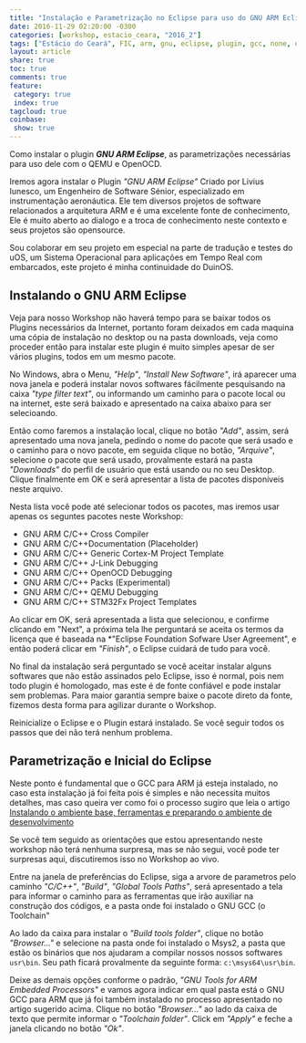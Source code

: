 ```yaml
---
title: "Instalação e Parametrização no Eclipse para uso do GNU ARM Eclipse"
date: 2016-11-29 02:20:00 -0300
categories: [workshop, estacio_ceara, "2016_2"]
tags: ["Estácio do Ceará", FIC, arm, gnu, eclipse, plugin, gcc, none, eabi, Workshop, Instalação, Parametrização]
layout: article
share: true
toc: true
comments: true
feature:
 category: true
 index: true
tagcloud: true
coinbase:
 show: true
---
```


Como instalar o plugin _**GNU ARM Eclipse**_, as parametrizações necessárias para uso dele com o QEMU e OpenOCD.

<!--more-->

Iremos agora instalar o Plugin _*"GNU ARM Eclipse"*_ Criado por Livius Iunesco, um Engenheiro de Software Sénior, especializado em instrumentação aeronáutica. Ele tem diversos projetos de software relacionados a arquitetura ARM e é uma excelente fonte de conhecimento, Ele é muito aberto ao dialogo e a troca de conhecimento neste contexto e seus projetos são opensource. 

Sou colaborar em seu projeto em especial na parte de tradução e testes do uOS, um Sistema Operacional para aplicações em Tempo Real com embarcados, este projeto é minha continuidade do DuinOS.

## Instalando o GNU ARM Eclipse

Veja para nosso Workshop não haverá tempo para se baixar todos os Plugins necessários da Internet, portanto foram deixados em cada maquina uma cópia de instalação no desktop ou na pasta downloads, veja como proceder então para instalar este plugin é muito simples apesar de ser vários plugins, todos em um mesmo pacote.

No Windows, abra o Menu, _"Help"_, _"Install New Software"_, irá aparecer uma nova janela e poderá instalar novos softwares fácilmente pesquisando na caixa _"type filter text"_, ou informando um caminho para o pacote local ou na internet, este será baixado e apresentado na caixa abaixo para ser selecioando.

Então como faremos a instalação local, clique no botão _"Add"_, assim, será apresentado uma nova janela, pedindo o nome do pacote que será usado e o caminho para o novo pacote, em seguida clique no botão, _"Arquive"_, selecione o pacote que será usado, provalmente estará na pasta *"Downloads"* do perfil de usuário que está usando ou no seu Desktop. Clique finalmente em OK e será apresentar a lista de pacotes disponíveis neste arquivo.

Nesta lista você pode até selecionar todos os pacotes, mas iremos usar apenas os seguntes pacotes neste Workshop:

 * GNU ARM C/C++ Cross Compiler
 * GNU ARM C/C++Documentation (Placeholder)
 * GNU ARM C/C++ Generic Cortex-M Project Template
 * GNU ARM C/C++ J-Link Debugging
 * GNU ARM C/C++ OpenOCD Debugging
 * GNU ARM C/C++ Packs (Experimental)
 * GNU ARM C/C++ QEMU Debugging
 * GNU ARM C/C++ STM32Fx Project Templates
 
Ao clicar em OK, será apresentada a lista que selecionou, e confirme clicando em "Next", a próxima tela lhe perguntará se aceita os termos da licença que é baseada na *"Eclipse Foundation Sofware User Agreement", e então poderá clicar em *"Finish"*, o Eclipse cuidará de tudo para você.

No final da instalação será perguntado se você aceitar instalar alguns softwares que não estão assinados pelo Eclipse, isso é normal, pois nem todo plugin é homologado, mas este é de fonte confiável e pode instalar sem problemas. Para maior garantia sempre baixe o pacote direto da fonte, fizemos desta forma para agilizar durante o Workshop.

Reinicialize o Eclipse e o Plugin estará instalado. Se você seguir todos os passos que dei não terá nenhum problema.

## Parametrização e Inicial do Eclipse

Neste ponto é fundamental que o GCC para ARM já esteja instalado, no caso esta instalação já foi feita pois é simples e não necessita muitos detalhes, mas caso queira ver como foi o processo sugiro que leia o artigo [Instalando o ambiente base, ferramentas e preparando o ambiente de desenvolvimento](/workshop/estacio_ceara/2016_2/Instalando_ambiente_para_workshop_estacioce_qemu_eclipse_arm/)

Se você tem seguido as orientações que estou apresentando neste workshop não terá nenhuma surpresa, mas se não segui, você pode ter surpresas aqui, discutiremos isso no Workshop ao vivo.

Entre na janela de preferências do Eclipse, siga a arvore de parametros pelo caminho _"C/C++"_, _"Build"_, _"Global Tools Paths"_, será apresentado a tela para informar o caminho para as ferramentas que irão auxiliar na construção dos códigos, e a pasta onde foi instalado o GNU GCC (o Toolchain"

Ao lado da caixa para instalar o _"Build tools folder"_, clique no botão _"Browser..."_ e selecione na pasta onde foi instalado o Msys2, a pasta que estão os binários que nos ajudaram a compilar nossos nossos softwares `usr\bin`. Seu path ficará provalmente da seguinte forma: `c:\msys64\usr\bin`.

Deixe as demais opções conforme o padrão, _"GNU Tools for ARM Embedded Processors"_ e vamos agora indicar em qual pasta está o GNU GCC para ARM que já foi também instalado no processo apresentado no artigo sugerido acima. Clique no botão _"Browser..."_ ao lado da caixa de texto que permite informar o _"Toolchain folder"_. Click em _"Apply"_ e feche a janela clicando no botão _"Ok"_.


